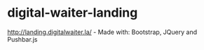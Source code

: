 # digital-waiter-landing
http://landing.digitalwaiter.la/ - Made with: Bootstrap, JQuery and Pushbar.js 
